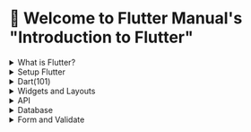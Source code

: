 # :wave: Welcome to Flutter Manual's "Introduction to Flutter"

<details><summary>What is Flutter?</summary>
<hr>
  
## What is Flutter?
 - **Flutter** เป็น Framework ในการพัฒนา Mobile Application พัฒนาและสนับสนุนโดย Google สามารถพัฒนา app แบบ cross-platform โดยสามารถสร้างและใช้งานได้ใน iOS, Android, พร้อมกับ Desktop และใน Website Flutter ไม่ได้ compiled โดยตรงไปที่ Android หรือ iOS เลย แอพจะเปิดขึ้นได้ด้วยการทำงานร่วมกันของ rendering engine สร้างจาก C++ และ ใช้ Flutter Design UI ที่สร้างจาก Dart
 - **Tools**
   - [pub.dev](https://pub.dev/) : The official package repository for Dart and Flutter apps.
   - [Icon](https://fonts.google.com/icons) : Material Symbols
 - **Create Project**
    1. Open VS Code.
    2. Invoke View > Command Palette.
    3. Type “flutter”, and select the Flutter: New Project.
    4. Select Application.
    5. Create or select the parent directory for the new project folder.
    6. Enter a project name, ``training`` and press Enter. Note! The name should be all lowercase, with underscores to separate words (my_first_app).
    7. Wait for project creation to complete and the main.dart file to appear.
 - **Run the app**
    1. Locate the VS Code status bar. Select a device from the Device Selector area.
    2. Invoke Run > Start Debugging or press F5
    3. Wait for the app to launch—progress is printed in the Debug Console view.
    4. After the app build completes, you’ll see the starter app on your device.
    5. Change the string 
       ``You have `pushed` the button this many times``
      to
       ``You have `clicked` the button this many times``
    6. Save your changes.
    7. Emulator will show first Project of flutter for press '+' to increase counter result.
    8. Structure of Project
  
        📁 folder ``lib`` เก็บไฟล์ที่แยกหน้าแอพต่าง ๆ ที่นามสกุล .dart ซึ่งการทำงานบนหน้าจอต่าง ๆ จะอยู่ในโฟลเดอร์นี้
  
        📁 folder ``android``, ``ios`` ใช้สำหรับการเก็บโปรเจคของ Application แต่ละระบบ เมื่อทำการรันจะมีการเก็บลงตามระบบปฏิบัติการที่รัน ซึ่งสามารถทำการแก้ไขในแต่ละระบบปฏิบัติการ เช่น ถ้าหากเปลี่ยนชื่อ App ใน Android จะเปลี่ยนได้เฉพาะใน Android แต่ไม่ได้เปลี่ยนใน iOS ดังนั้น ชื่อแอพใน 2 ระบบปฏิบัติการจะไม่เหมือนกัน หากต้องการให้เหมือนกันต้องเปลี่ยนทั้ง 2 โฟลเดอร์
          - ``android`` This folder contains the Android-specific configuration and code for your Flutter project. It includes the AndroidManifest.xml file, build.gradle files, and other resources required for building and running your app on Android devices.
          - ``ios`` This folder contains the iOS-specific configuration and code for your Flutter project. It includes the Info.plist file, build settings files, and other resources required for building and running your app on iOS devices.
  
        📁 folder ``assets`` This folder contains any static assets, such as images or fonts, that are required by your app.
  
        🗄️ file ``pubspec.yaml`` ใช้สำหรับการตั้งค่าต่าง ๆ ให้กับโปรเจคหรือการเรียกใช้งานไลบราลีต่าง ๆ การประกาศไลบราลี ไอคอน ต้องทำการตั้งค่าในไฟล์นี้
  
        🗄️ file ``README.md`` This file provides information about your Flutter project, such as how to install and run it.

 - **First Project with Flutter**
    1. We've created Demo project with Material App. Material App's built which has Statefulwidget class. It has scafold widget is home of material app.
    2. In MyHomePage (Stateful widget) has incrementCouter function for set value of counter.
    3. In Scaffold Widget has AppBar and Body. Body has center widget with column of Text and counter value.
    4. In body, FloatactionButton with onpressed 'incrementCouter' and Icon widget to child.
     ```dart
     import 'package:flutter/material.dart';

     void main() {
       runApp(const MyApp());
     }

     class MyApp extends StatelessWidget {
       const MyApp({super.key});

       // This widget is the root of your application.
       @override
       Widget build(BuildContext context) {
         return MaterialApp(
           title: 'Flutter Demo',
           theme: ThemeData(
             // This is the theme of your application.
             //
             // Try running your application with "flutter run". You'll see the
             // application has a blue toolbar. Then, without quitting the app, try
             // changing the primarySwatch below to Colors.green and then invoke
             // "hot reload" (press "r" in the console where you ran "flutter run",
             // or simply save your changes to "hot reload" in a Flutter IDE).
             // Notice that the counter didn't reset back to zero; the application
             // is not restarted.
             primarySwatch: Colors.blue,
           ),
           home: const MyHomePage(title: 'Flutter Demo Home Page'),
         );
       }
     }

     class MyHomePage extends StatefulWidget {
       const MyHomePage({super.key, required this.title});

       // This widget is the home page of your application. It is stateful, meaning
       // that it has a State object (defined below) that contains fields that affect
       // how it looks.

       // This class is the configuration for the state. It holds the values (in this
       // case the title) provided by the parent (in this case the App widget) and
       // used by the build method of the State. Fields in a Widget subclass are
       // always marked "final".

       final String title;

       @override
       State<MyHomePage> createState() => _MyHomePageState();
     }

     class _MyHomePageState extends State<MyHomePage> {
       int _counter = 0;

       void _incrementCounter() {
         setState(() {
           // This call to setState tells the Flutter framework that something has
           // changed in this State, which causes it to rerun the build method below
           // so that the display can reflect the updated values. If we changed
           // _counter without calling setState(), then the build method would not be
           // called again, and so nothing would appear to happen.
           _counter++;
         });
       }

       @override
       Widget build(BuildContext context) {
         // This method is rerun every time setState is called, for instance as done
         // by the _incrementCounter method above.
         //
         // The Flutter framework has been optimized to make rerunning build methods
         // fast, so that you can just rebuild anything that needs updating rather
         // than having to individually change instances of widgets.
         return Scaffold(
           appBar: AppBar(
             // Here we take the value from the MyHomePage object that was created by
             // the App.build method, and use it to set our appbar title.
             title: Text(widget.title),
           ),
           body: Center(
             // Center is a layout widget. It takes a single child and positions it
             // in the middle of the parent.
             child: Column(
               // Column is also a layout widget. It takes a list of children and
               // arranges them vertically. By default, it sizes itself to fit its
               // children horizontally, and tries to be as tall as its parent.
               //
               // Invoke "debug painting" (press "p" in the console, choose the
               // "Toggle Debug Paint" action from the Flutter Inspector in Android
               // Studio, or the "Toggle Debug Paint" command in Visual Studio Code)
               // to see the wireframe for each widget.
               //
               // Column has various properties to control how it sizes itself and
               // how it positions its children. Here we use mainAxisAlignment to
               // center the children vertically; the main axis here is the vertical
               // axis because Columns are vertical (the cross axis would be
               // horizontal).
               mainAxisAlignment: MainAxisAlignment.center,
               children: <Widget>[
                 const Text(
                   'You have pushed the button this many times:',
                 ),
                 Text(
                   '$_counter',
                   style: Theme.of(context).textTheme.headlineMedium,
                 ),
               ],
             ),
           ),
           floatingActionButton: FloatingActionButton(
             onPressed: _incrementCounter,
             tooltip: 'Increment',
             child: const Icon(Icons.add),
           ), // This trailing comma makes auto-formatting nicer for build methods.
         );
       }
     }
     ```
</details>
<details><summary>Setup Flutter</summary>
<hr>
  
  ### 1. Install Flutter SDK
   - Get the Flutter SDK at: https://docs.flutter.dev/get-started/install/macos
   - If you setup in Mac Silicon, you must to install Rosetta
  
      ```shell  
      sudo softwareupdate --install-rosetta --agree-to-license
      ```
   - Extract the file in the desired location, for example:

      ```shell
      cd ~/Flutter
      unzip ~/Downloads/flutter_macos_3.3.2-stable.zip
      ```
   - Add the flutter tool to your path with 'pwd => path of flutter':
  
     ```shell
     vim .zshrc
     Press 'I'
        export PATH=/Users/username/Documents/Flutter/ENV/flutter/bin:$PATH
     Press ESC
     Type ':wq!'
     ```
     ```shell
     export PATH="$PATH:/Users/username/Documents/Flutter/ENV/flutter/bin"
     ```
   - Run Flutter doctor:
  
     ```shell
     flutter doctor
     ```
  ### 2. Install Xcode
   - Get the Xcode at: https://developer.apple.com/xcode/.
   - Configure the Xcode command-line tools to use the newly-installed version of Xcode by running the following from the command line:
  
     ```shell
     sudo xcode-select --switch /Applications/Xcode.app/Contents/Developer
     sudo xcodebuild -runFirstLaunch
     ```
   - Make sure the Xcode license agreement is signed by either opening Xcode once and confirming or running with command line:
     ```shell
     sudo xcodebuild -license
     ```
   - Set up the iOS simulator. On your Mac, find the Simulator via Spotlight or by using the following command:
  
     ```shell
     open -a Simulator
     ```
   - Install cocoapods
  
     ```shell
     sudo gem install cocoapods
     ```
  ### 3. Install Android Studio
   - Download and install [Android Studio](https://developer.android.com/studio).
   - Set up the Android emulator follow command recommendation.
   - Agree to Android Licenses:
      
     ```shell
     flutter doctor --android-licenses
      ```
  ### 4. Install VS Code
   - Install extension : Flutter, Dart, Highlight Matching Tag, Lorem ipsum, Dart Data Class, GitHub Pull Requests and Issues

</details>
<details><summary>Dart(101)</summary>
<hr>
  
## ⌨️ What is Dart?
  
 - **Dart** คือ ภาษาโปรแกรมที่เอาไว้สำหรับสร้างแอพพลิเคชันบนแพลตฟอร์มที่หลากหลายโดยได้ทั้ง mobile, desktop, server และก็ web ภาษา Dart นี้ถูกสร้างโดย Google และปล่อยให้ใช้งานแบบ open source ทำให้ทุกคนสามารถนำไปใช้งานได้ฟรีๆ และการที่ Dart ถูกออกแบบมาให้ใช้งานได้ง่ายและมีประสิทธิภาพแบบภาษาเชิงวัตถุอื่นๆอย่าง Java C# C++ Dart เป็นภาษาเชิงวัตถุ (Object-oriented programming) ดังนั้งสิ่งที่ขาดไม่ได้เลยก็คือ class นั่นเอง โดยครั้งนี้เรามาลองดูตัวอย่างผ่านการสร้าง class Bicycle

   1️⃣ Define a Bicycle class
     ```dart
     class Bicycle {
       int cadence;
       int _speed = 0;
       int get speed => _speed;
       int gear;

       Bicycle(this.cadence, this.gear);

       void applyBrake(int decrement) {
         _speed -= decrement;
       }

       void speedUp(int increment) {
         _speed += increment;
       }

       @override
       String toString() => 'Bicycle: $_speed mph';
     }
     ```
     
   2️⃣ Main class
     ```dart
     void main() {
       var bike = Bicycle(2,1);
       print('Start : $bike');
       print('Cadence : ${bike.cadence}');
       print('Gear : ${bike.gear}');

       bike.speedUp(20);
       print('Speed after speedUp   : $bike');

       bike.applyBrake(8);
       print('Speed after applyBrake: $bike');
     }
     ```
     
   ☑️ Output
     ```
     Start : Bicycle: 0 km/h
     Cadence : 2
     Gear : 1
     Speed after speedUp   : Bicycle: 20 km/h
     Speed after applyBrake: Bicycle: 12 km/h
     ```
   ⏭️ จากโค้ดนี้จะเห็นว่า มีการประกาศคลาส Bicycle โดยมีตัวแปรที่อยู่ใสคลาสหรือ Attribute ด้วยกัน 3 ตัวคือ cadence (รอบขาในการปั่น), _speed (ความเร็ว), และ gear (เกียร์) ถ้าสังเกตจะเห็นว่าการประกาศคลาสนั้นไม่ต้องระบุ public, private หรือ protected เหมือนในภาษา Java โดยใน Dart นั้นทั้งหมดจะ public เป็นค่าเริ่มต้นอยู่แล้ว นอกจากนี้ยังมี Method ของการเพิ่มและลดความเร็วที่สามารถทำการเรียกใช้เพื่อปรับเปลี่ยนผลลัพธ์ให้กับจักรยานได้
  
## ⌨️ Variable
   - มาตรฐานการตั้งชื่อตัวแปร (Naming Convention)
     - Camel Case: สำหรับการตั้งชื่อตัวแปร โดยตัวแรกเป็นตัวพิมพ์เล็ก คั่นคำต่อไปด้วย ตัวอักษรพิมพ์ใหญ่ เช่น newProductPrice
     - Pascel Case: สำหรับการตั้งชื่อ Class โดยตัวแรกเป็นตัวพิมพ์ใหญ่คั่นคำต่อไปด้วย ตัวอักษรพิมพ์ใหญ่ เช่น MyUserName
     - Snake Case: สำหรับการตั้งชื่อ File or Folder โดยการใช้ตัวพิมพ์เล็ก คั่นคำต่อไปด้วย '_' เช่น number_of_client
   - File and Package name : ใช้การตั้งชื่อด้วยตัวอักษรตัวเล็กทั้งหมดไม่ต้องมี '_' คั่น

## ⌨️ Datatype
   - int : จำนวนเต็ม
   - double : ทศนิยม
   - num : ตัวเลขจำนวนเต็ม และทศนิยม
   - bool : true, false
   - string : ประโยค จะอยู่ใน " " หรือ ' ' (แนะนำให้ใช้แบบ single quote)
   - dynamic : ตัวแปรแบบเปลี่ยนชนิดได้ ซึ่งทุกตัวแปรสามารถเป็น null ได้ สามารถเปลี่ยนแปลง type ได้ตลอด
   - var : เป็นการประกาศชนิดตัวแปรด้วยโปรแกรม เมื่อมีการเลือกเป็น type ไหนแล้วจะเป็น type นั้นจนจบโปรแกรม
   - final : คล้าย var เปลี่ยน type ด้วยโปรแกรม แต่ไม่สามารถเปลี่ยนเป็นค่าอื่นได้ กรณีเป็น Reference/Object Data Types สามารถแก้ไขค่าได้ แต่ไม่สามารถกำหนดค่าให้ตัวแปรใหม่ได้
  
     ```dart
     // Primitive Data Types : int, double, boolean and string
     
     final String name = "NottDev";
     name = "NottDev Edit";  // can't set
     
     // Reference/Object Data Types : List, Map, Object
     
     final List<String> fruits = ['apple', 'orange', 'banana'];
     fruits.removeLast();  // ['apple', 'orange'];
     fruits = [];  // can't set
     ```
   - const : ตัวแปรที่มีกำหนดค่าได้ครั้งเดียว
  
     ```dart
     const Pi = 3.14;
     ```
 - Use => arrow functions.
 - Use {} multi-line functions.
   ฟังก์ชันที่มี return statement เดียวเท่านั้น เราก็สามารถเขียนย่อโดยใช้ Arrow Function ได้ Dart also supports a nice shorthand syntax for any function that has only one expression.
   ```dart
   int add(int x, int y) {
    return x + y;
   }

   // สามารถเขียนย่อได้ว่า

   add(x, y) => x + y;
   ```
 - Use ``//`` for single-line comments and ``/* */`` for multi-line comments.
 - Use ``;`` at the end of statements.
  
</details>
<details><summary>Widgets and Layouts</summary>
<hr>

## ▶️ Widget
 - **Widget** คือ ส่วนที่ถูกใช้สร้างเป็นหน้าตาของ App หรือ User Interface (UI) โดยนำมาประกอบเรียงกันเป็นลำดับขั้นขึ้นเป็นโครงสร้าง แต่ละ widget จะถูกวางซ้อนอยู่ภายใน Parent widget และได้รับการส่งต่อสืบทอดคุณสมบัติ (Properties) ต่างๆ จาก Parent อีกที แม้กระทั้ง application object ก็ถือเป็น widget ซึ่งเราเรียกว่า root widget 
 - **Flutter** จะมองทุกอย่างเกือบทั้งหมดเป็น widget มี ``MaterialApp`` เป็น root widget หรือ Widget หลัก ที่ทำหน้าที่กำหนดส่วนต่าง ๆ ของแอพ 
 - Widget แต่ละตัวจะมีส่วนที่เรียกว่า Properties สำหรับกำหนดคุณสมบัติให้กับ Widget นั้น ๆ ซึ่ง Widget แต่ละตัวก็มี Properties ที่หลากหลายให้เราใช้งานแตกต่างกันออกไป 
 - Widget สามารถจำแนกตามการใช้งาน ได้ดังนี้
    - ใช้กำหนดโครงสร้าง (Structural Element) เช่น ปุ่ม button หรือ menu
    - ใช้กำหนดลักษณะ หรือรูปแบบ (Stylistic Element) เข่น font หรือ color
    - ใช้จัดวาง และกำหนดมุมมองเลเอาท์ (Aspect of Layout) เช่น padding หรือ alignment

## ▶️ Layouts
 - **Layouts in Flutter**
  - Row และ Column -> Widget สำหรับการจัด Layout ที่ใช้บ่อยที่สุดในการกำหนดตำแหน่ง widget โดย Row Widget ใช้ในการแสดงผลในแนวนอน ส่วน Column Widget ใช้ในการแสดงผลในแนวตั้ง
    - แต่ละ Row และ Column มี child widget ได้หลายตัว
    - สำหรับจัดการ Layout ของหน้าแอพ แบบ Row เป็นการจัดเรียง Widget แบบซ้าย-ขวา ส่วน Column เป็นการจัดเรียงแบบบน-ล่าง ตามรูป
    <p align="center">
      <img src="https://docs.flutter.dev/assets/images/docs/ui/layout/pavlova-diagram.png"> 
    </p>
    
    - Aligning widgets ของ Row และ Column ตามภาพ
    <p align="center">
      <img src="https://docs.flutter.dev/assets/images/docs/ui/layout/row-diagram.png"> 
 
      <img src="https://docs.flutter.dev/assets/images/docs/ui/layout/column-diagram.png"> 
    </p>
    
    - หากมีการแสดงผลมากเกินขนาดของหน้าจอต้องเปลี่ยน Row หรือ Column ให้เป็น ListView เพื่อให้สามารถทำการ Scroll ดูข้อมูลได้
     ```dart
      scrollDirection: Axis.horizontal  // เลื่อนในแนวนอน
      scrollDirection: Axis.vertical,   // เลื่อนในแนวตั้ง
     ```
  - Wrap -> Widget สำหรับการจัด Layout เมื่อมีการแสดงผลที่เกินขอบเขตการแสดงผลของหน้าจอ โดยจะทำการจัดเรียง Widget ให้มีจำนวนข้อมูลที่พอดีกับขอบเขตหน้าจอ คล้ายกับการทำ Row และ Column รวมกัน
  - Container -> Widget ทำหน้าที่เป็นพื้นที่สำหรับการรวม Widget ต่างๆ เอาไว้ (กล่องใส่ของ) มี Widget ภายในสามารถแบ่งออกเป็น Layer เรียงลำดับที่อยู่ของ Properties จากด้านนอกเข้าสู่ด้านในจะเป็น Margin > Border > Padding > Content ได้แบบนี้
    <p align="center">
      <img src="https://toupawa.com/content/images/2021/02/margin-padding-border-9616dd0d7af45b95e6fcface25cd933b6b4a0fda51c1ab1bb9287bc8ed92c356.png">
    </p>
    
    - มี Properties ที่ชื่อ child ซึ่งสามารถบรรจุ Widget ได้หลายชนิด เช่น Row, Column, Image หรือว่าเป็น Container เอง ตัวใดตัวหนึ่งได้เพียงตัวเดียว
      <p align="center">
        <img src="https://docs.flutter.dev/assets/images/docs/ui/layout/sample-flutter-layout.png"> 
      </p>
    - ใช้ BoxDecoration สำหรับกำหนดรูปร่างของ Container เช่น สี ลักษณะรูปร่างของ Container
      ```dart
      Container(
        decoration: BoxDecoration(
          color: Colors.green,
          borderRadius: BorderRadius.circular(40),
        ),
        height: 50,
      ),
      ```
    - ใช้ Padding กำหนดระยะห่างของ Widget ออกจากขอบของ Layout
      ```dart
      Padding(
          padding: const EdgeInsets.all(8.0),
          child: Column(...),
      ),
      ```
    - ใช้ margin กำหนดระยะห่างของ Widget ออกจากขอบของหน้าจอแสดงผล
  - Stack -> สร้างลำดับการซ้อนทับของ Layout เวลาใช้งานให้มองภาพ 2D ให้เป็น 3D แล้วเรียบเรียงด้านหน้า-ด้านหลังของ Widget นั้น
  - ListView −> แสดงผล children widget เป็นแบบ list เมื่อมีการแสดงผลเกินพื้นที่หน้าจอสามารถทำการเลื่อนหน้าจอหรือ Scroll Down ได้
  - GridView −> แสดงผล children widget เป็นแบบ gallery
  - Expanded −> ใช้สำหรับการขยายความสูง children widget เพื่อให้เต็มพื้นที่การแสดงผล ผ่าน flex Properties
  - Table −> แสดงผลข้อมูลในรูปแบบตาราง
  - Flow −> แสดงผลข้อมูลในรูปแบบคลิกเพื่อแสดงข้อมูล
  - SizedBox -> ใช้สำหรับการกำหนดขนาดการแสดงผลของ Widget ที่อยู่ภายใน จะคล้ายกับการใช้งาน Container แต่จะกิน RAM น้อยกว่า แต่จะสามารถกำหนดได้เฉพาะความกว้าง ความยาวเท่านั้น กำหนดค่าอื่น ๆ ไม่ได้
  - Widget อื่น ๆ สามารถศึกษาเพิ่มเติมได้ที่ https://docs.flutter.dev/reference/widgets เช่น
    - Image Widget ที่เกี่ยวข้องกับรูปภาพ
      - Image.asset() ภาพจาก Package เดียวกับ App
      - Image.file() ภาพจาก การถ่ายรูปหรือดึงรูปภาพจากคลังภาพ
      - Image.memort() ภาพจาก ภาพที่มีการเข้ารหัส base64 ซึ่งเป็นในรูปแบบตัวอัีกษร การใช้งานต้องแปลงอักษรเหล่านี้ให้เป็นรูปภาพ
      - Image.network() ภาพจาก แหล่งภาพ online
    - Text Widget เกี่ยวข้องกับการใช้ตัวอักษร
    - Card Widget แสดงผลแบบการ์ด มีการกำหนด Attribution ที่ชื่อว่า elevation ในการกำหนดเงาให้การ์ด

## ▶️ State Widget
 - Stateless Widget เป็น Widget ที่ไม่มีการเปลี่ยนแปลงตัวเอง การแสดงผลจะมีลักษณะคงที่ไม่เปลี่ยนแปลง
 - Stateful Widget เป็น Widget ที่มีการเปลี่ยนแปลงของ state โดยจะมีการใช้งานคำสั่ง setState() เพื่อกำหนดการเปลี่ยนแปลง เป็นการบอกให้ flutter รู้ว่ามีบางอย่างเปลี่ยนแปลงเกิดขึ้นกับ State และ App ต้องทำการ rerun หรือทำคำสั่ง build() ใหม่ จึงได้รับผลจากการเปลี่ยนแปลงที่เกิดขึ้น
 - State Management : การจัดการ State ในหลาย ๆ หน้า มี 2 ส่วน คือ
    Provider : ดูแลและจัดการข้อมูลแล้วนำไปส่งให้ Consumer
    Consumer : นำข้อมูลที่ได้จาก Provider ไปสร้างหรือแสดงผลใน หน้าแอพหรือ widget ต้องทำการติดตั้ง package เพิ่มเติม คือ provider

## ▶️ Scaffold Widget
 - Scaffold คือ Widget หน้าต่างสำเร็จรูปสำหรับจัดการ Layout หรือโครงสร้างของหน้าแอป (มีการคำนวณระยะห่างของแอปกับหน้าจอ Emulator ให้อัตโนมัติ)
 - AppBar, which is a horizontal bar typically shown at the top of an app using the appBar property.
 - Body, The primary content of the scaffold.
 - FloatingActionButton ปุ่มที่มีลักษณะการแสดงผลแบบลอย ๆ ในมุมล่างขวามือ การใช้ปุ่มสามารถใส่ icon ได้ ด้วยการนำใส่ไปใน child:icon
   ```dart
   floatingActionButton: FloatingActionButton(
          onPressed: () {},
          child: Icon(Icons.add),
   )
   ```
   หากต้องการให้มีการเปลี่ยน State หลังจากการกด floattingButton ให้มีการกำหนดการเปลี่ยน state ใน onPressed
   ```dart
   ....
       onPressed: (){
         setState(() {
           number++;
         )};
       },
   ```
   สามารถทำการแยก setState() ออกเป็นฟังก์ชันแยกได้ เพื่อให้สะดวกต่อการแก้ไข
 - BottomNavigationBar, which is a horizontal array of buttons typically shown along the bottom of the app using the bottomNavigationBar property.

## ▶️ Navigation Widget
- Navigator Widget คือ กลุ่มของ widget หรือ class ที่ใช้ร่วมกับ route ในการจัดการ widget ย่อย
- มีการจัดวางโครงสร้างแบบ stack ซึ่งเป็นการซ้อนทับตามลำดับจากล่างขึ้นบน โดยแผ่่นที่นำมาเรียงต่อกันคือ ส่วนของ Widget ย่อย แผ่นที่แสดงผลจะถูกแสดงซ้อนทับหน้าอื่น ๆ ไว้
- Operator ของ Stack มีสองตัวคือ
  - Push : เป็นการนำสมาชิกใหม่มาไว้บนสุดของ stack สามารถทำการรับส่งข้อมูลระหว่างกันได้
    ```dart
    Navigator.push(
      context, 
      MaterialPageRoute(
        builder: (
          BuildContext context) {
            return Text("Page 2");
    }));
    ```
  - Pop : เป็นการนำสมาชิกชั้นบนสุดออกจาก stack

      App: page1 -> page2 -> page3(pop)

      To

      App: page1 -> page2 

    <p align="center">
      <img src="https://itome.team/blog/2019/12/flutter-advent-calendar-day10/navigator_stack.png"> 
    </p>
  - PushNamed : เป็นการเรียก widget ย่อย เพื่อให้ไปหน้า route ที่ต้องการ ใช้ในกรณีที่มีจำนวนหน้าซับซ้อน เช่น สมมุติว่าผู้อ่านอยู่ page1 และต้องการเปิดหน้าใหม่ก็จะเจอ page2 พอผู้อ่านอยู่ page2 และต้องการเปิดหน้าใหม่ก็จะเจอ page3 จะเป็นยังงี้ไปเรื่อยๆ

      App: page1(pushNamed(page2)) -> page2(pushNamed(page3) -> page3
 
  - pushReplacementNamed : เป็นการแทนที่หน้าที่เราอยู่ ณ ปัจจุบัน สมมุติว่าผู้อ่านอยู่ page1 เมื่อกด pushReplacementNamed จะมี page อื่นมาแทน โดยไม่สามารถ pop กลับไปก่อนหน้าได้

      App: page1(pushNamed(page2) <- page2

      To

      App: page2
  - popAndPushNamed : เหมือน PushReplacementNamed แต่ข้อแตกต่างคือเรื่องการแสดงผล animation flutter
    - pushReplacementNamed : Enter animation
    - popAndPushNamed : Exit animation
  - pushNamedAndRemoveUntil ใช้ในกรณีที่เราต้องการ push หน้าใหม่ขึ้นมาแล้วทำการลบหน้าที่ซ้อนๆ กันอยู่ด้านล่างของ Stack ทิ้งออกไป เวลากลับจะได้กลับไปหน้าที่ต้องการได้เลย มีลูกเล่นอยู่ 2 แบบคือ 
    - เคลียร์ทุกค่าที่อยู่ใน stack แล้วทำการเปิด page ที่ต้องการ เช่น page4
    ```dart
    Navigator.pushNamedAndRemoveUntil(context, '/page4', (Route<dynamic> route) => false);
    ```

      APP: page1 -> page2 -> page3(pushNamedAndRemoveUntil(page4) -> page4

      To

      App: page4
    - เคลียร์ค่าใน stack ตามที่ต้องการ เช่น ต้องการเปิด page4 แล้วเคลียร์ page2,3
    ```dart
    Navigator.pushNamedAndRemoveUntil(context, '/page4', ModalRoute.withName('/page1'));
    ```

      APP: page1 -> page2 -> page3(pushNamedAndRemoveUntil(page4),ModalRoute.withName(page1) -> page4

      To

      App: page1 -> page4
  - PopUntil : จะเป็นการ pop จนกว่าจะถึง page ที่ต้องการ เช่น pageA
    ```dart
    Navigator.of(context).popUntil(PageA);
    ```

      APP: pageA -> pageB -> pageC

      To

      APP: pageA
    <p align="center">
      <img src="https://itome.team/blog/2019/12/flutter-advent-calendar-day10/navigator_pop_until.png"> 
    </p>
  - SystemNavigator.pop() => ปิดแอพเพื่อออกไปหน้า Menu เครื่อง

</details>
  
<details><summary>API</summary>
<hr>

## ⤵️ API  
- API คือ วิธีเรียกใช้งานโปรแกรม เป็นรูปแบบโปรแกรมกับโปรแกรม เพื่อใช้สำหรับการแลกเปลี่ยนข้อมูลระหว่างกัน ผ่านทาง Internet โดย
    โปรแกรมต้นทาง จะเรียกว่า Server คอยเปิดและให้บริการข้อมูล
    โปรแกรมปลายทาง จะเรียกว่า Client สำหรับเรียกใช้บริการจาก Server
  - การทำงานของ API
    - ผู้ให้บริการจะเป็นคนกำหนดกฏการเรียกใช้งานข้อมูล ซึ่งก่อนทำการเรียกใช้งาน API จะต้องรู้ว่าใช้คำสั่งอะไร (1 คำสั่ง = 1 API) 
    - Request การส่งคำขอเพื่อใช้บริการ API
    - Response การตอบกลับข้อมูลตามคำขอที่ส่งไป (ได้หรือไม่ได้)
  - Open API คือ API ที่เปิดให้คนนอกสามารถเข้าถึงข้อมูลได้
  - Web API คือ การให้บริการข้อมูลผ่าน Website โดย HTTP ซึ่งอยู่ในรูปแบบ XML และ JSON ซึ่งข้อมูล (ภาพ,เสียง,ข้อมูลทางธุรกิจ) จะเรียกว่า Resource
    - HTTP Method คือ ตัวที่บ่งบอกการกระทำกับข้อมูล
      - Get Method สำหรับร้องขอข้อมูล
      - POST Method สำหรับสร้างข้อมูลใหม่
      - PUT Method สำหรับอัพเดทข้อมูล
      - DELETE Method สำหรับลบข้อมูล
    - การใช้งาน Web API ใน Flutter ต้องทำการติดตั้ง HTTP Package เพื่อรับ/ส่ง ข้อมูล
      - เรียกใช้งาน Web API ในส่วนของ initState() 
      - กรอก url ของ API ที่ต้องการ
      - ทำการทดสอบการผลแสดงข้อมูล ถ้าแสดงผลได้ปกติแปลว่าสามารถใช้งาน API นั้นได้ โดยข้อมูลที่เข้ามาถ้าอยู่ในรูปแบบ JSON ต้องทำการแปลงให้สามารถใช้งานใน dart ได้
        ```dart
        import 'package:http/http.dart' as http;  // ต้อง import package ก่อนการเรียกใช้งาน

         @override
         void initState() {
            super.initState();
            getExchangeRate();
         }
         Future<void> getExchangeRate() async {
            var url = "https://covid19.ddc.moph.go.th/api/Cases/today-cases-by-provinces";
            var response = await http.get(Uri.parse(url));
            print(response.body);
         }
         ```
       - แปลง JSON object ไปใช้ใน dart ด้วย https://app.quicktype.io/
  - API and Forward Port
    - Database on XAMPP (phpmyadmin)
    - API Provide with Postman
    - Forward Port with ngrok
       - start with Run ngrok.exe > type "ngrok http 80" for forward port 80
       - copy url at forward to emulator
       - Stop sharing a port on Ngrok with Run ngrok.exe > type "taskkill /f /im ngrok.exe"

  - More information for [Parse JSON in Dart/Flutter](https://codewithandrea.com/articles/parse-json-dart/)
## ⤵️ FutureBuilder
  - FutureBuilder ซึ่งเป็น async widgets
  - การทำงานของ Flutter มี 2 แบบ คือ
    - การทำงานแบบ Synchronous คือ การทำงานแบบตามลำดับ ต้องให้งานก่อนหน้าเสร็จก่อนถึงจะทำงานในขั้นตอนต่อไป
    - การทำงานแบบ Asynchronous หรือ Non-blocking คือ การทำงานที่สามารถสลับไปทำงานอื่นได้โดยไม่ต้องรอกัน ซึ่งต้องมีการพ่วงการใช้งานกับ Future
      - Future คือ การนำค่าที่เกิดขึ้นในอนาคตมาใช้งาน ซึ่งจะทำการเช็คข้อมูลที่เกิดขึ้นผ่าน State เช่น สมบูรณ์ (Complete), ไม่สมบูรณ์ (Incomplete) เป็นต้น เมื่อมีการทำงานแบบ Asynchronous จะมีการใช้งานร่วมกับคำสั่ง async และ await สำหรับรอให้ทำงานจนเสร็จ
        ```dart
        Future <return type> ชื่อ Future async {
            await .....;
        }
        ```
      - จำลองข้อมูลในอนาคตด้วย Future เช่น เราดึงข้อมูลผ่านเครือข่าย ก็จำเป็นจะต้องรอสักพักกว่าข้อมูลจะมา ก็เกิดเวลาที่ต้องรอขึ้น
      - เหตุผลที่ต้องรู้จักกับข้อมูล Future ก็เพราะว่า ตัว FutureBuilder widget ที่จะใช้งานจำเป็นต้องใช้ข้อมูล Future
      - รูปแบบการใช้งาน FutureBuilder
        ```dart
        FutureBuilder<String>( // กำหนดชนิดข้อมูล
          future: _calculation, // ข้อมูล Future, ฟังก์ชันที่ต้องการเรียกใช้ แบบ Future
          builder: (BuildContext context, AsyncSnapshot snapshot) { // สร้าง widget เมื่อได้ค่า snapshot ข้อมูลสุดท้าย
            if (snapshot.hasData) { // ถ้าได้ค่าข้อมูลสุดท้าย
              return Text('Completed');
            } else if (snapshot.hasError) { // ถ้ามี error
              return Text('${snapshot.error}');
            }
            return const CircularProgressIndicator(); // ค่าเริ่มต้น, แสดงตัว Loading. snapshot.connectionState == ConnectionState.waiting
          },
        ),
        ```
## ⤵️ การใช้งาน Http ดึงข้อมูลจาก Server มาแสดงใน Flutter
  - ติดตั้ง http package
  - กำหนดสิทธิ์การขอใช้งานเครือข่าย INTERNET สำหรับ Android : android > app > src > main > AndroidManifest.xml
    ```xml
    <manifest xmlns:android...>
      ...
      <uses-permission android:name="android.permission.INTERNET" />
      <application ...
    </manifest>
    ```
- จัดรูปแบบ Data Model ข้อมูลสำหรับรองรับข้อมูลจาก API
  - ศึกษาโครงสร้างของข้อมูลที่จะนำมาใช้
    ```json
    [
      {
        "userId": 1,
        "id": 1,
        "title": "sunt aut facere repellat provident occaeenderit",
        "body": "quia et suscipitnsuscipit recusatecto"
      }
    ]
    ```
  - จากรูปแบบข้างต้น เพื่อใช้งานก็ได้สามารถกำหนด Data Model สำหรับข้อมูลได้เป็นดังนี้ (โครงสร้างข้อมูล JSON String data ของเรามีด้วยกัน 4 ตัวคือ userID , id , title และ body เวลาสร้าง Data Model ไม่จำเป้นต้องใช้หมดทั้ง 4 ตัวก็ได้ อาจจะกำหนดแค่ id กับ title)
    ```dart
    class Article {
      final int userId;
      final int id;
      final String title;
      final String body;

      Article({
        required this.userId,
        required this.id,
        required this.title,
        required this.body,
      });

      // ส่วนของ name constructor ที่จะแปลง json string มาเป็น Article object
      factory Article.fromJson(Map<String, dynamic> json) {
        return Article(
          userId: json['userId'],
          id: json['id'],
          title: json['title'],
          body: json['body'],
        );
      }
    }
    ```
- กำหนดฟังก์ชันสำหรับดึงข้อมูล api ด้วย http package และการแปลงข้อมูล api ที่ได้มาในรูปแบบ JSON data เป็นในรูปแบบ List<Article> โดยใช้ฟังก์ชั่นของ Flutter มาช่วย
  ```dart
  Future getData() async { // สรัางฟังก์ชั่นดึงข้อมูล คืนค่ากลับมาเป็นข้อมูล Future
    var response = await http.get(Uri.parse([MyConstant.domain](http://27.254.170.14/api1))); // ทำการดึงข้อมูลจาก server ตาม url ที่กำหนด
    var jsonData = jsonDecode(response.body);
    List<APIData> apiData = [];
    for (var u in jsonData) {
      APIData _getData = APIData(u["id"].toInt(), u["geom"], u["descriptio"], DateTime.parse(u["time"]), u["copyright"], u["province"], u["stationnam"], u["rainfall_v"].toInt(), u["rainfall_u"], u["temperatur"].toInt(), u["temperat_1"], u["geojson"]);
      apiData.add(_getData);
    }
    return apiData; // return list of data
  }
  ```
- ฟังก์ชันทำการดึงข้อมูลให้ได้ข้อมูล JSON String data มาแล้วอ่านข้อมูลจากแต่ละ tag เพื่อนำมาใส่ใน _getData
- นำไปแสดงหรือใช้งานร่วมกับ FutureBuilder
- การใช้งาน ListView Widget
  - ListView Widget เป็น widget ที่ใช้ในการสร้างลิสรายการที่สามารถเลือนได้ โดยเรียงต่อกันเป็นแนว สามารถกำหนดลิสรายการเป็น widget ต่างๆ ส่วนใหญ่จะพบเห็นใช้บ่อยในการสร้างเป็นลิสรายการข้อความ  widget ยอ่ยหรือลิสรายการแต่ละรายการจะเรียงต่อหลังกันไปเรื่อยๆ ตามทิศทางการเลื่อน scroll ซึ่งเป็นได้ทั้งในแนวตั้งและแนวนอน ขึ้นอยู่กับการกำหนด
      - การใช้งาน ListView() โดยทั่วไปจะใช้เป็น ListTile ที่จะมีรูปแบบที่สามารถกำหนด ส่วนของ leading, title, subtitle และ trailing เหมาะสำหรับรายการที่มีจำนวนไม่มาก เช่น 4 - 10 รายการหรือไม่ควรเกินขอบเขต
        <p align="center">
            <img src="https://i.imgur.com/TVFnolv.png"> 
        </p>
      - การใช้งาน ListView.builder() คล้ายกับ ListView แต่ลิสรายการจะไม่ถูกเรียกมาแสดงทั้งหมดในครั้งเดียว จะแสดงเฉพาะบางส่วนให้เต็มพื้นที่ที่มองเห็น และเมื่อทำการเลื่อน scroll ลงไปเพื่อแสดงรายการที่เหลือ ``ต้องกำหนด itemCount ไม่อย่างงั้นจะเกิด Range error นั่นคือไปวนลูปเพิ่มรายการเกินขอบเขตหรือเกินจำนวนที่มีจริง, itemBuilder จะสร้างรายการโดยเรียกใช้งานฟังก์ชั่น IndexedWidgetBuilder() โดยตัวฟังก์ชัน IndexedWidgetBuilder นี้จะวนลูป List หรืออาเรย์ของ context เมื่อเลื่อน scroll ลงไปเพื่อแสดงรายการเพิ่มเติม ก็จะทำการวนลูปแสดงรายการจาก index ที่เหลือต่อไปเรื่อยๆ
        <p align="center">
            <img src="https://i.imgur.com/9GVwUhs.png"> 
        </p>
      - การใช้งาน ListView.separated()
      - การใช้งาน ListView.custom()
</details>
 
<details><summary>Database</summary>
<hr>

- Local Database : การเก็บข้อมูลในพื้นที่เก็บข้อมูลในเครื่องนั้น ๆ สามารถเรียกใช้งานเมื่อต้องการ แต่ถ้าทำการลบหรือล้างแอพในเครื่องข้อมูลก็จะสูญหายไปด้วย
- รูปแบบการเก็บข้อมูล
  - SQL : Table, Row, Column, Primary Key
  - NoSQL : Collections, Document, Field, ObjectID
- ติดตั้ง Package สำหรับใช้งานฐานข้อมูล ดังนี้
  - Sembast : จัดการฐานข้อมูล
  - Path_Provider : ดึงตำแหน่งฐานข้อมูลของเครื่อง
  - Path : อ้างอิงตำแหน่งที่เก็บฐานข้อมูล
- การสร้าง Store คือ การระบุที่จัดเก็บข้อมูลในแอพว่าชื่ออะไร มีรูปแบบการจัดเก็บข้อมูลแบบใด (คล้ายๆกับการสร้างตารางในฐานข้อมูล) โดยใช้ intMapStoreFactory
- การทำงานของ Snapshot เป็นส่วนของการแก้ปัญหาการเก็บข้อมูลที่มีสภาพแวดล้อมที่แตกต่างกัน เช่น การเก็บข้อมูลใน Android หรือ iOS สภาพแวดล้อมของแต่ละ Platform แตกต่างกันโดยสิ้นเชิง ส่งผลให้การจัดการข้อมูลมีความยุ่งยากไปด้วย จึงมีแนวคิดในการสร้างประเภทข้อมูลที่สามารถทำให้ข้อมูลทำงานได้ในสภาพแวดล้อมต่างกันที่เรียกว่า RecordSnapshot
</details>

      
<details><summary>Form and Validate</summary>
<hr>

## ⏭️ Form
- การสร้างแบบฟอร์ม คือ การรับข้อมูล (Input) จากผู้ใช้ เช่น ข้อความ ตัวเลข วันเวลา หรือตัวเลือกต่าง ๆ ซึ่งมีโครงสร้าง 2 ส่วน คือ แบบฟอร์มและส่วนควบคุมการทำงานของแบบฟอร์ม (Controller)
- การจัดรูปแบบฟอร์ม
  - autofocus : สั่งโฟกัสที่ช่องรับข้อมูลในตอนเริ่มต้น
  - keyboardtype : กำหนดรูปแบบของช่องรับข้อมูล
- สร้างฟอร์ม key หรือ id ของฟอร์มสำหรับอ้างอิง
  ```
  final _formKey = GlobalKey<FormState>();
  ```
- สร้าง Form ด้วย widget
  ```dart
  Form(
    key: _formKey,
    child: Column(
      children: <Widget>[
      // กำหนด widget ที่จะใช้งานกับฟอร์ม, Add TextFormFields and ElevatedButton here.
      ],
    ),
  );
  ```
- การอ้างอิงฟอร์มที่กำลังใช้งาน ตรวจสอบความถูกต้องข้อมูลในฟอร์ม
  ```dart
  if (_formKey.currentState!.validate()) { //หากผ่าน 
    // แสดงข้อความ
  } else {}
  ```
- หลักการทำงานเบื้องต้น ถ้ายังไม่ได้กรอกข้อมูล เมื่อกดปุ่ม submit ฟอร์มก็จะตรวจสอบข้อมูลโดยทำการ validate และแจ้งให้กรอกข้อมูลก่อนส่ง หลังกรอกข้อมูล และกดส่งใหม่อีกครั้ง
- การใช้งาน TextFormField ซึ่งเป็น widget หลักที่มีการใช้งานร่วมกับฟอร์ม 
  ```dart
  TextFormField(
    cursorColor: Theme.of(context).cursorColor,
    initialValue: 'Input text', // ค่าเริ่มต้น
    maxLength: 20, // จำกัดความยาวตัวอักษร
    decoration: InputDecoration( // ตกแต่งการแสดงผล
      icon: Icon(Icons.favorite),
      labelText: 'Label text',
      labelStyle: TextStyle(
        color: Color(0xFF6200EE),
      ),
      helperText: 'Helper text',
      suffixIcon: Icon(
        Icons.check_circle,
      ),
      enabledBorder: UnderlineInputBorder( // การใส่กรอบให้พื้นที่แสดงผล
        borderSide: BorderSide(color: Color(0xFF6200EE)),
      ),
    ),
  ),
  ```
- ปัญหาพื้นที่กับการใช้งาน Form ใน Flutter จะมีในเรื่องของการใช้งานแป้นพิมพ์ เข้ามาเกี่ยวข้องเมื่อมีการกรอกข้อมูล และถ้าส่วนของข้อมูลในฟอร์มมีการเปลี่ยนแปลงในเรื่องของขนาดหรือพื้นที่การแสดงข้อมูล ซึ่งอาจจะมาจากการซ่อนหรือแสดงข้อความ error หรืออื่นๆ ดังนั้นต้องกำหนดการใช้งาน SingleChildScrollView widget ครอบส่วนของ ฟอร์มอีกที เพื่อให้รองรับการปรับขนาดของพื้นที่ให้สามารถเลื่อนได้ ก็จะไม่เกิดปัญหาในเรื่องของพื้นที่แสดงข้อมูล ดังนี้
  ```dart
  body: SingleChildScrollView(
    child: Form(  // ใช้งาน Form
      key: _formKey, // กำหนด key
  ....
  ```
- การรับค่าจากข้อมูลจาก TextFormField จะมีที่จะกำหนดหลักๆ อยู่ 3 - 4  จุด คือ
  1. กำหนดตัวแปรสำหรับ controller หรือเรียกว่าตัวควบคุม
  2. นำ controller ผูกกับฟอร์มฟิลด์ที่ต้องการ
      ```dart
      / กำหนดตัวแปรรับค่า
      final _text1 = TextEditingController();
      
      ....
      TextFormField(
        controller: _text1, // ผูกกับ TextFormField ที่จะใช้
        validator: Validators.required('Please enter some text'),
      ),
      ```
  3. อ้างอิงค่า และใช้งานผ่าน controller
  4. ยกเลิกการใช้งาน
      ```dart
      @override
      void dispose() {
        _text1.dispose(); // ยกเลิกการใช้งานที่เกี่ยวข้องทั้งหมดถ้ามี
        super.dispose();
      }
      ```

## ⏭️ Validate
- การ validate หรือการตรวจสอบความถูกต้องของข้อมูลใน TextFormField จะกำหนด callback ฟังก์ชั่นให้กับ validator property เงื่อนไขการตรวจสอบก็ขึ้นกับรูปแบบตามที่ต้องการ
- callback ฟังก์ชัน จะทำงานเมื่อฟอร์มมีการตรวจสอบความถูกต้อง หรือก็คือเมื่อใช้คำสั่ง validate() อย่างในตัวอย่าง
  ```dart
  if (_formKey.currentState!.validate()) { // ตรวจสอบความถูกต้องของข้อมูลในฟอร์ม
  ```
- กรณีต้องการให้เรียกใช้งานทันทีที่มีการกรอกข้อมูล การกำหนดลักษณะนี้ จะทำให้การกรอกและส่งข้อมูลเป็นไปอย่างรวดเร็ว เพราะหากเงื่อนไขผ่านในขณะกรอกข้อมูล ก็ไม่ต้องย้อนกลับมาแก้ไข เหมือนกรณีที่เช็คด้วย validate() จากฟอร์ม นั่นคือไม่ต้องรอกดปุ่ม submit ก็รู้ได้เลยว่าข้อมูลที่กรอกอยู่นั้นผ่านหรือยังไม่ผ่านการตรวจสอบ สามารถกำหนด
  ```dart
  autovalidateMode: AutovalidateMode.always,
  ```
- การกำหนด Form Validation ด้วย ``mixin`` สร้าง class ที่จัดการเกี่ยวกับการตรวจสอบความถูกต้องของข้อมูลในฟอร์ม โดยใช้ชื่อว่า validations.dart ดังนี้
  ```dart
  // เนื่องจากข้อมูลข้อความ error ที่ validator ต้องการเป็น FormFieldValidator<String> จึงต้องกำหนดการใช้งาน FormFieldValidator โดยใช้จาก widgets ดึงมาเฉพาะที่ต้องการโดยใช้คำว่า show FormFieldValidator
  import 'package:flutter/widgets.dart' show FormFieldValidator;

  // เนื่องจากไม่ได้กำหนด constructor และ property ใดๆ จึงใช้งานเป็น mixin เป็นรูปแบบหนึ่งของ class
  mixin Validators {
    // กำหนดฟังก์ชั่น สำหรับระบุฟิลด์ที่ต้องกรอก
    static FormFieldValidator<String> required(String errMsg) {
      return (value) {
          if(value == null){
            return errMsg;
          }else if(value.isEmpty){
            return errMsg;
          }
      };
    }

    // กำหนดฟังก์ชั่น สำหรับระบุฟิลด์ต้องกรอกตัวเลขต่ำสุดอย่างน้อย
    static FormFieldValidator<String> min(int min,String errMsg) {
      return (value) => (int.parse(value!) >= 0 && int.parse(value) < min) ? errMsg : null;
    }  

    // กำหนดฟังก์ชั่น สำหรับระบุฟิลด์ต้องกรอกตัวเลขสูงสุดอย่างน้อย
    static FormFieldValidator<String> max(int max,String errMsg) {
      return (value) => (int.parse(value!) >= 0 && int.parse(value) > max) ? errMsg : null;
    } 

    // กำหนดฟังก์ชั่น สำหรับระบุฟิลด์ต้องกรอกตัวอักษรยาวน้อยสุด
    static FormFieldValidator<String> minLength(int minLength,String errMsg) {
      return (value) => (value!.isNotEmpty && value.length < minLength) ? errMsg : null;
    }  

    // กำหนดฟังก์ชั่น สำหรับระบุฟิลด์ต้องกรอกตัวอักษรยาวมากสุดไม่เกิน
    static FormFieldValidator<String> maxLength(int maxLength,String errMsg) {
      return (value) => (value!.isNotEmpty && value.length > maxLength) ? errMsg : null;
    }   

    // กำหนดฟังก์ชั่น สำหรับระบุฟิลด์ต้องกรอกข้อมูลตามรูปแบบ RegEex
    static FormFieldValidator<String> pattern(RegExp pattern,String errMsg) {
      return (value) => (value!.isNotEmpty && !pattern.hasMatch(value) ) ? errMsg : null;
    } 

    // กำหนดฟังก์ชั่น สำหรับระบุฟิลด์ต้องกรอกข้อมูลอีเมลที่ถูกต้องตามรูปแบบ
    static FormFieldValidator<String> email(String errMsg) {
      final emailPattern = RegExp(r"^[a-zA-Z0-9.a-zA-Z0-9.!#$%&'*+-/=?^_`{|}~]+@[a-zA-Z0-9]+\.[a-zA-Z]+");
      return (value) => (value!.isNotEmpty && !emailPattern.hasMatch(value) ) ? errMsg : null;
    }

    // กำหนดฟังก์ชั่น สำหรับระบุฟิลด์ต้องใช้งานการตรวจสอบหลายๆ คำสั่งรวมกัน
    static FormFieldValidator<String> compose(List<FormFieldValidator<String>> validators) {
      return (value) {
        for (final validator in validators) {
          if (validator(value) != null) return validator(value);
        }
        return null;
      };
    }

  }
  ```
  - ตัวอย่างการใช้งานใน TextFormField การกำหนดแบบหลายเงื่อนไขเพื่อให้ทำงานแบบมีประสิทธิภาพ ควรลำดับการตรวจสอบด้วย เช่น สมมติข้างต้นต้องการให้กรอกปี ค.ศ. ตั้งแต่ 2000 - 3000 อย่างแรกก็ต้องให้กรอกข้อมูล ต่อมาต้องเป็นตัวเลข ต่อมาต้องเป็นตัวเลข 4 ตัวขึ้นไป ต่อมาต้องเป็น ต่ำสุด และสูงสุด ตามลำดับ เพราะสมมติว่า ถ้า minLength หรือจำนวนตัวอักขระที่กรอก 4 ตัวขึ้นก่อนการเช็คว่าเป็นตัวเลข  ก็จะกลายเป็นว่า กรอกเป็นตัวอักษร ก็ผ่านแต่ไม่ผ่านต้องเป็นตัวเลข ดังนั้นก็ให้ไม่ผ่านตั้งแต่กรอกตัวอักษรเลย จะเป็นวิธีที่ถูกต้อง
    ```dart
    TextFormField(
      autovalidateMode: AutovalidateMode.always,
      // validator: Validators.required('Please enter some text'), // แบบกำหนดเงื่อนไขเดียว
      validator: Validators.compose([ // แบบกำหนดหลายเงื่อนไข 
        Validators.required('Please enter some text'),
        // Validators.email('Please enter a valid email'),
        Validators.pattern(RegExp(r'^([0-9])+$'), 'Only numberic'),
        Validators.minLength(4,'Please enter 4 digit'),
        Validators.min(2000,'Please enter a number between 2000 and 3000 '),
        Validators.max(3000,'Please enter a number between 2000 and 3000 '), 
      ])
    ),
    ```
- การกำหนด Form Validation ด้วย form_field_validator package ตัวช่วยในการจัดการตรวจสอบความถูกต้องของข้อมูลฟอร์มเบื้องต้น
  - ติดตั้ง form_field_validator
  - ตัวอย่างการเรียกใช้งาน
    ```dart
    // แบบเงื่อนไขเดียว
    TextFormField(
      autovalidateMode: AutovalidateMode.always,
      validator: RequiredValidator(errorText: 'this field is required'),
    ),

    // แบบหลายเงื่อนไข
    TextFormField(
      autovalidateMode: AutovalidateMode.always,
      validator: MultiValidator([  
        RequiredValidator(errorText: 'Please enter some text'),
        // EmailValidator(errorText: 'Please enter a valid email'),  
        MinLengthValidator(4, errorText: 'Please enter 4 digit'),  
        PatternValidator(r'^([0-9])+$', errorText: 'Only numberic'),
        RangeValidator(min: 2000, max: 3000, errorText: 'Please enter a number between 2000 and 3000'),
     ]),
    ```
</details>
